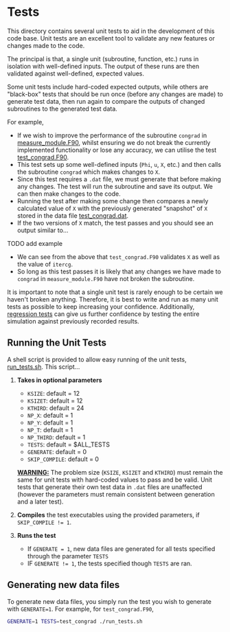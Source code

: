 # Tests

This directory contains several unit tests to aid in the development of this code base. Unit tests are an excellent tool to validate any new features or changes made to the code.

The principal is that, a single unit (subroutine, function, etc.) runs in isolation with well-defined inputs. The output of these runs are then validated against well-defined, expected values. 

Some unit tests include hard-coded expected outputs, while others are "black-box" tests that should be run once (before any changes are made) to generate test data, then run again to compare the outputs of changed subroutines to the generated test data.

For example, 
- If we wish to improve the performance of the subroutine `congrad` in [measure_module.F90](../measure_module.F90), whilst ensuring we do not break the currently implemented functionality or lose any accuracy, we can utilise the test [test_congrad.F90](./test_congrad.F90). 
- This test sets up some well-defined inputs (`Phi`, `u`, `X`, etc.) and then calls the subroutine `congrad` which makes changes to `X`. 
- Since this test requires a `.dat` file, we must generate that before making any changes. The test will run the subroutine and save its output. We can then make changes to the code.
- Running the test after making some change then compares a newly calculated value of `X` with the previously generated "snapshot" of `X` stored in the data file [test_congrad.dat](./test_congrad.dat).
- If the two versions of `X` match, the test passes and you should see an output similar to...

TODO add example

- We can see from the above that `test_congrad.F90` validates `X` as well as the value of `itercg`.
- So long as this test passes it is likely that any changes we have made to `congrad` in `measure_module.F90` have not broken the subroutine. 

It is important to note that a single unit test is rarely enough to be certain we haven't broken anything. Therefore, it is best to write and run as many unit tests as possible to keep increasing your confidence. Additionally, [regression tests](./e2e_tests/README.md) can give us further confidence by testing the entire simulation against previously recorded results.

## Running the Unit Tests

A shell script is provided to allow easy running of the unit tests, [run_tests.sh](./run_tests.sh). This script...
1. **Takes in optional parameters**
    - `KSIZE`:        default = 12
    - `KSIZET`:       default = 12
    - `KTHIRD`:       default = 24
    - `NP_X`:         default = 1
    - `NP_Y`:         default = 1
    - `NP_T`:         default = 1
    - `NP_THIRD`:     default = 1
    - `TESTS`:        default = $ALL_TESTS
    - `GENERATE`:     default = 0
    - `SKIP_COMPILE`: default = 0
  
   <u>**WARNING:**</u> The problem size (`KSIZE`, `KSIZET` and `KTHIRD`) must remain the same for unit tests with hard-coded values to pass and be valid. Unit tests that generate their own test data in `.dat` files are unaffected (however the parameters must remain consistent between generation and a later test).
2. **Compiles** the test executables using the provided parameters, if `SKIP_COMPILE != 1`.
3. **Runs the test**
    - If `GENERATE = 1`, new data files are generated for all tests specified through the parameter `TESTS`
    - IF `GENERATE != 1`, the tests specified though `TESTS` are ran.

## Generating new data files

To generate new data files, you simply run the test you wish to generate with `GENERATE=1`. For example, for `test_congrad.F90`,
```sh
GENERATE=1 TESTS=test_congrad ./run_tests.sh
```

